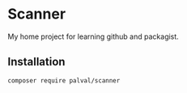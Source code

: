 Scanner
================
My home project for learning github and packagist.

Installation
------------

```bash
composer require palval/scanner
```